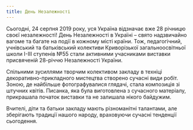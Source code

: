 ```yaml
---
title: День Незалежності
---
```


Сьогодні, 24 серпня 2019 року, уся Україна відзначає вже 28 річницю своєї незалежності! День Незалежності в Україні – свято надзвичайно вагоме та багате на події в кожному місті країни. Тож, педагогічний, учнівський та батьківський колективи Криворізької загальноосвітньої школи І-ІІІ ступенів №55 стали активними учасниками виставки присвяченій 28-річчю Незалежності України.

Спільними зусиллями творчим колективом закладу в техніці декоративно-прикладного мистецтва створено сучасні види робіт. Зоною, де найбільше фотографувалися глядачі, стала композиція зі штучних квітів. Писанка, яка була виготовлена з сучасного матеріалу, прикрашала початок виставки та не залишала нікого байдужим.

Вчителі, діти та батьки закладу мають різноманітні талантами, але зберігають традиції нашого народу, враховуючи сучасні тенденції сьогодення.

<slideshow />
